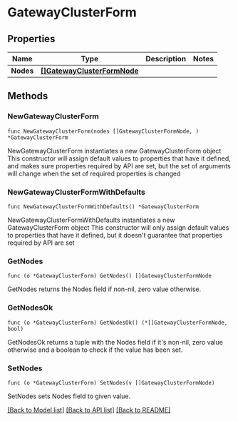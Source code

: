 # GatewayClusterForm

## Properties

Name | Type | Description | Notes
------------ | ------------- | ------------- | -------------
**Nodes** | [**[]GatewayClusterFormNode**](GatewayClusterFormNode.md) |  | 

## Methods

### NewGatewayClusterForm

`func NewGatewayClusterForm(nodes []GatewayClusterFormNode, ) *GatewayClusterForm`

NewGatewayClusterForm instantiates a new GatewayClusterForm object
This constructor will assign default values to properties that have it defined,
and makes sure properties required by API are set, but the set of arguments
will change when the set of required properties is changed

### NewGatewayClusterFormWithDefaults

`func NewGatewayClusterFormWithDefaults() *GatewayClusterForm`

NewGatewayClusterFormWithDefaults instantiates a new GatewayClusterForm object
This constructor will only assign default values to properties that have it defined,
but it doesn't guarantee that properties required by API are set

### GetNodes

`func (o *GatewayClusterForm) GetNodes() []GatewayClusterFormNode`

GetNodes returns the Nodes field if non-nil, zero value otherwise.

### GetNodesOk

`func (o *GatewayClusterForm) GetNodesOk() (*[]GatewayClusterFormNode, bool)`

GetNodesOk returns a tuple with the Nodes field if it's non-nil, zero value otherwise
and a boolean to check if the value has been set.

### SetNodes

`func (o *GatewayClusterForm) SetNodes(v []GatewayClusterFormNode)`

SetNodes sets Nodes field to given value.



[[Back to Model list]](../README.md#documentation-for-models) [[Back to API list]](../README.md#documentation-for-api-endpoints) [[Back to README]](../README.md)


